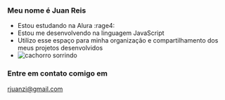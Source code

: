 ### Meu nome é Juan Reis

- Estou estudando na Alura :rage4:
- Estou me desenvolvendo na linguagem JavaScript
- Utilizo esse espaço para minha organização e compartilhamento dos meus projetos desenvolvidos
- ![cachorro sorrindo](https://tenor.com/pt-BR/view/funny-dogs-cute-smile-gif-10222299)

### Entre em contato comigo em 
rjuanzi@gmail.com
